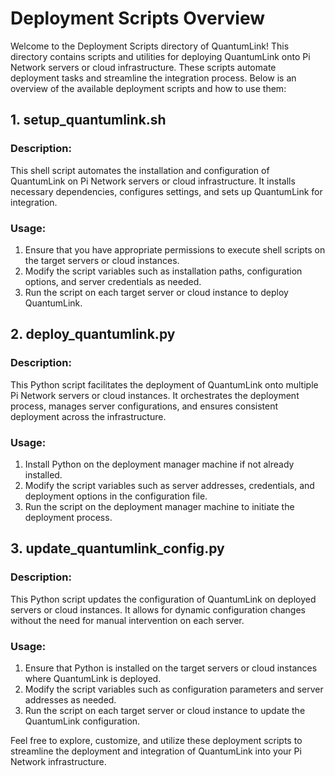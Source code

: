 # Deployment Scripts Overview

Welcome to the Deployment Scripts directory of QuantumLink! This directory contains scripts and utilities for deploying QuantumLink onto Pi Network servers or cloud infrastructure. These scripts automate deployment tasks and streamline the integration process. Below is an overview of the available deployment scripts and how to use them:

## 1. setup_quantumlink.sh

### Description:
This shell script automates the installation and configuration of QuantumLink on Pi Network servers or cloud infrastructure. It installs necessary dependencies, configures settings, and sets up QuantumLink for integration.

### Usage:
1. Ensure that you have appropriate permissions to execute shell scripts on the target servers or cloud instances.
2. Modify the script variables such as installation paths, configuration options, and server credentials as needed.
3. Run the script on each target server or cloud instance to deploy QuantumLink.

## 2. deploy_quantumlink.py

### Description:
This Python script facilitates the deployment of QuantumLink onto multiple Pi Network servers or cloud instances. It orchestrates the deployment process, manages server configurations, and ensures consistent deployment across the infrastructure.

### Usage:
1. Install Python on the deployment manager machine if not already installed.
2. Modify the script variables such as server addresses, credentials, and deployment options in the configuration file.
3. Run the script on the deployment manager machine to initiate the deployment process.

## 3. update_quantumlink_config.py

### Description:
This Python script updates the configuration of QuantumLink on deployed servers or cloud instances. It allows for dynamic configuration changes without the need for manual intervention on each server.

### Usage:
1. Ensure that Python is installed on the target servers or cloud instances where QuantumLink is deployed.
2. Modify the script variables such as configuration parameters and server addresses as needed.
3. Run the script on each target server or cloud instance to update the QuantumLink configuration.

Feel free to explore, customize, and utilize these deployment scripts to streamline the deployment and integration of QuantumLink into your Pi Network infrastructure.
